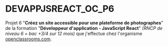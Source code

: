 # DEVAPPJSREACT_OC_P6
Projet 6 "**Créez un site accessible pour une plateforme de photographes**" de la formation "**Développeur d'application - JavaScript React**" *(RNCP de niveau 6 = bac +3/4 sur 12 mois)* que j'effectue chez l'organisme [openclassrooms.com](https://openclassrooms.com/fr/).
